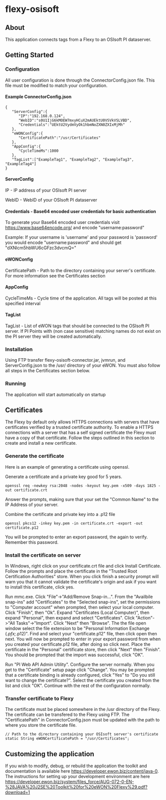 # flexy-osisoft

## About

This application connects tags from a Flexy to an OSIsoft PI dataserver.

## Getting Started

### Configuration 

All user configuration is done through the ConnectorConfig.json file.  This file must be modified to match your configuration.

#### Example ConnectorConfig.json
```
{
   "ServerConfig":{
      "IP":"192.168.0.124",
      "WebID":"s0U1IjG6kMOEW7mxyHCuX2mAUEktU0VSVkVSLVBD",
      "Credentials":"UEktU2VydmVyOk1hbmNoZXN0ZXIxMjMh"
   },
   "eWONConfig":{
      "CertificatePath":"/usr/Certificates"
   },
   "AppConfig":{
      "CycleTimeMs":1000
   },
   "TagList":["ExampleTag1", "ExampleTag2", "ExampleTag3", "ExampleTag4"]
}
```
#### ServerConfig

IP - IP address of your OSIsoft PI server

WebID - WebID of your OSIsoft PI dataserver

#### Credentials - Base64 encoded user credentials for basic authentication 

To generate your Base64 encoded user credentials visit https://www.base64encode.org/ and encode "username:password"

Example: If your username is 'username' and your password is 'password' you would encode "username:password" and should get "dXNlcm5hbWU6cGFzc3dvcmQ="

#### eWONConfig

CertificatePath - Path to the directory containing your server's certificate.  For more information see the Certificates section

#### AppConfig

CycleTimeMs - Cycle time of the application.  All tags will be posted at this specified interval

#### TagList

TagList - List of eWON tags that should be connected to the OSIsoft PI server.  If PI Points with (non case sensitive) matching names do not exist on the PI server they will be created automatically. 

### Installation

Using FTP transfer flexy-osisoft-connector.jar, jvmrun, and ServerConfig.json to the /usr/ directory of your eWON.  You must also follow all steps in the Certificates section below.

### Running

The application will start automatically on startup

## Certificates

The Flexy by default only allows HTTPS connections with servers that have certificates verified by a trusted certificate authority.  To enable a HTTPS connections with a server that has a self signed certificate the Flexy must have a copy of that certificate.  Follow the steps outlined in this section to create and install a new certificate.

### Generate the certificate 

Here is an example of generating a certificate using openssl.

Generate a certificate and a private key good for 5 years.
```
openssl req -newkey rsa:2048 -nodes -keyout key.pem -x509 -days 1825 -out certificate.crt
```
Answer the prompts, making sure that your set the "Common Name" to the IP Address of your server.

Combine the certificate and private key into a .p12 file
```
openssl pkcs12 -inkey key.pem -in certificate.crt -export -out certificate.p12
```

You will be prompted to enter an export password, the again to verify.  Remember this password.

### Install the certificate on server
In Windows, right click on your certificate.crt file and click Install Certificate.  Follow the prompts and place the certificate in the "Trusted Root Certification Authorities" store.  When you click finish a security prompt will warn you that it cannot validate the certificate's origin and ask if you want to install this certificate, click yes. 

Run mmc.exe.  Click "File"->"Add/Remove Snap-in...".  From the "Availbile snap-ins" add "Certificates" to the "Selected snap-ins", set the permissions to "Computer account" when prompted, then select your local computer.  Click "Finish", then "Ok".  Expand "Certificates (Local Computer)", then expand "Personal", then expand and select "Certificates". Click "Action"->"All Tasks"->"Import". Click "Next" then "Browse".  The the file open window select the file extension to be "Personal Information Exchange (*.pfx;*.p12)".  Find and select your "certificate.p12" file, then click open then next.  You will now be prompted to enter in your export password from when you created your certificate.p12 file, after doing so click next.  Place the certificate in the "Personal" certificate store, then click "Next" then "Finish".  You should be prompted that the import was successful, click "OK".

Run "PI Web API Admin Utility". Configure the server normally.  When you get to the "Certificate" setup page click "Change".  You may be prompted that a certificate binding is already configured, click "Yes" to "Do you still want to change the certificate?".  Select the certificate you created from the list and click "OK".  Continue with the rest of the configuration normally.

### Transfer certificate to Flexy

The certificate must be placed somewhere in the /usr directory of the Flexy. The certificate can be transfered to the Flexy using FTP. The "CertificatePath" in ConnectorConfig.json must be updated with the path to where you store the certificate file. 
```
// Path to the directory containing your OSIsoft server's certificate 
static String eWONCertificatePath = "/usr/Certificates";
```

## Customizing the application

If you wish to modify, debug, or rebuild the application the toolkit and documentation is available here https://developer.ewon.biz/content/java-0. The instructions for setting up your development environment are here  https://developer.ewon.biz/system/files_force/AUG-072-0-EN-%28JAVA%20J2SE%20Toolkit%20for%20eWON%20Flexy%29.pdf?download=1